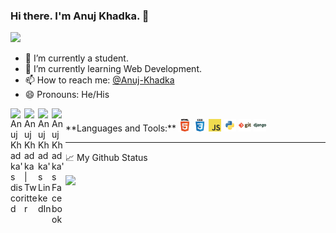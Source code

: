 ### Hi there. I'm Anuj Khadka. 👋
![](https://visitor-badge.glitch.me/badge?page_id=Anuj-Khadka)

<!--
**Anuj-Khadka/Anuj-Khadka** is a ✨ _special_ ✨ repository because its `README.md` (this file) appears on your GitHub profile.

Here are some ideas to get you started:

- 👯 I’m looking to collaborate on ...
- 🤔 I’m looking for help with ...
- 💬 Ask me about ...

- ⚡ Fun fact: ...
-->
- 🔭 I’m currently a student.
- 🌱 I’m currently learning Web Development.
- 📫 How to reach me: [@Anuj-Khadka](mailto:anujkhadka008@gmail.com)
- 😄 Pronouns: He/His


<a href="https://discord.com/">
  <img align="left" alt="Anuj Khadka's discord" width="22px" src="https://raw.githubusercontent.com/peterthehan/peterthehan/master/assets/discord.svg" />
</a>
<a href="https://twitter.com/Anuj_Khadka008">
  <img align="left" alt="Anuj Khadka | Twitter" width="22px" src="https://raw.githubusercontent.com/peterthehan/peterthehan/master/assets/twitter.svg" />
</a>
<a href="https://www.linkedin.com/in/anuj-khadka/">
  <img align="left" alt="Anuj Khadka's LinkedIn" width="22px" src="https://raw.githubusercontent.com/peterthehan/peterthehan/master/assets/linkedin.svg" />
</a>
<a href="https://www.facebook.com/anujkhadka008">
  <img align="left" alt="Anuj Khadka's Facebook" width="22px" src="https://raw.githubusercontent.com/peterthehan/peterthehan/master/assets/facebook.svg" />
</a>

<br />
**Languages and Tools:**  
<code><img height="20" src="https://raw.githubusercontent.com/github/explore/80688e429a7d4ef2fca1e82350fe8e3517d3494d/topics/html/html.png"></code>
<code><img height="20" src="https://raw.githubusercontent.com/github/explore/80688e429a7d4ef2fca1e82350fe8e3517d3494d/topics/css/css.png"></code>
<code><img height="20" src="https://raw.githubusercontent.com/github/explore/80688e429a7d4ef2fca1e82350fe8e3517d3494d/topics/javascript/javascript.png"></code>
<code><img height="20" src="https://raw.githubusercontent.com/github/explore/80688e429a7d4ef2fca1e82350fe8e3517d3494d/topics/python/python.png"></code>
<code><img height="20" src="https://raw.githubusercontent.com/github/explore/80688e429a7d4ef2fca1e82350fe8e3517d3494d/topics/git/git.png"></code>
<code><img height="20" src="https://raw.githubusercontent.com/github/explore/80688e429a7d4ef2fca1e82350fe8e3517d3494d/topics/django/django.png"></code>


<!--END_SECTION:waka-->
___



📈 My Github Status
<p align="left"> <img src="https://github-readme-stats.vercel.app/api?username=Anuj-Khadka&&show_icons=true&theme=dark&border_radius=15%&hide_border=true" />
